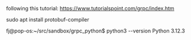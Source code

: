 
following this tutorial:
https://www.tutorialspoint.com/grpc/index.htm

sudo apt install protobuf-compiler

fj@pop-os:~/src/sandbox/grpc_python$ python3 --version
Python 3.12.3

